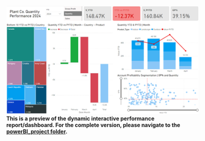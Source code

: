 ![Screenshot of the dashboard](assets/screenshot.png)
**This is a preview of the dynamic interactive performance report/dashboard. For the complete version, please navigate to the [powerBI_project folder](/powerBI_project/).**
